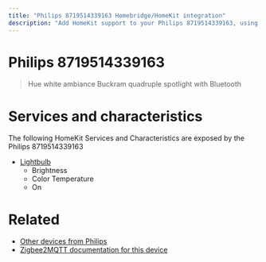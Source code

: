 ```yaml
---
title: "Philips 8719514339163 Homebridge/HomeKit integration"
description: "Add HomeKit support to your Philips 8719514339163, using Homebridge, Zigbee2MQTT and homebridge-z2m."
---
```

<!---
This file has been GENERATED using src/docgen/docgen.ts
DO NOT EDIT THIS FILE MANUALLY!
-->
# Philips 8719514339163
> Hue white ambiance Buckram quadruple spotlight with Bluetooth


# Services and characteristics
The following HomeKit Services and Characteristics are exposed by
the Philips 8719514339163

* [Lightbulb](../../light.md)
  * Brightness
  * Color Temperature
  * On


# Related
* [Other devices from Philips](../index.md#philips)
* [Zigbee2MQTT documentation for this device](https://www.zigbee2mqtt.io/devices/8719514339163.html)